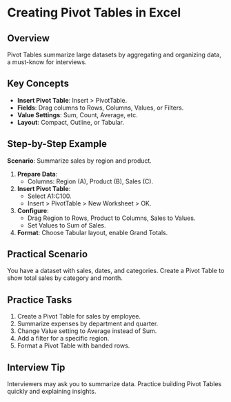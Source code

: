 # Creating Pivot Tables in Excel

## Overview
Pivot Tables summarize large datasets by aggregating and organizing data, a must-know for interviews.

## Key Concepts
- **Insert Pivot Table**: Insert > PivotTable.
- **Fields**: Drag columns to Rows, Columns, Values, or Filters.
- **Value Settings**: Sum, Count, Average, etc.
- **Layout**: Compact, Outline, or Tabular.

## Step-by-Step Example
**Scenario**: Summarize sales by region and product.
1. **Prepare Data**:
   - Columns: Region (A), Product (B), Sales (C).
2. **Insert Pivot Table**:
   - Select A1:C100.
   - Insert > PivotTable > New Worksheet > OK.
3. **Configure**:
   - Drag Region to Rows, Product to Columns, Sales to Values.
   - Set Values to Sum of Sales.
4. **Format**: Choose Tabular layout, enable Grand Totals.

## Practical Scenario
You have a dataset with sales, dates, and categories. Create a Pivot Table to show total sales by category and month.

## Practice Tasks
1. Create a Pivot Table for sales by employee.
2. Summarize expenses by department and quarter.
3. Change Value setting to Average instead of Sum.
4. Add a filter for a specific region.
5. Format a Pivot Table with banded rows.

## Interview Tip
Interviewers may ask you to summarize data. Practice building Pivot Tables quickly and explaining insights.
